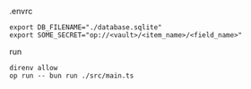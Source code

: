 .envrc
```
export DB_FILENAME="./database.sqlite"
export SOME_SECRET="op://<vault>/<item_name>/<field_name>"
```

run
```shell
direnv allow
op run -- bun run ./src/main.ts
```
